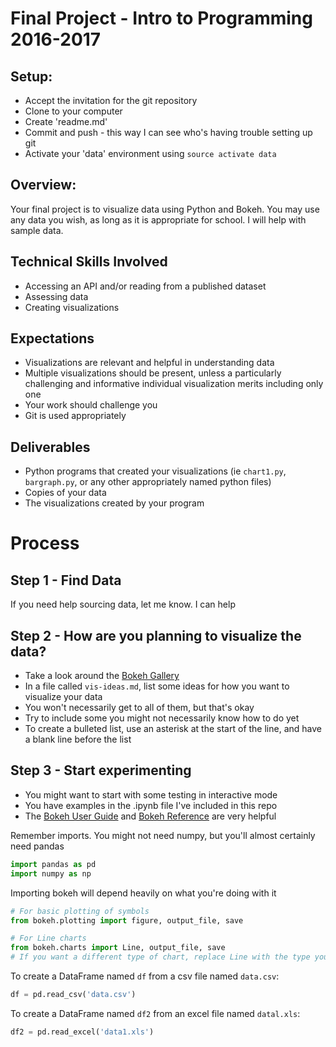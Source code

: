 # Final Project - Intro to Programming 2016-2017

## Setup:

* Accept the invitation for the git repository
* Clone to your computer
* Create 'readme.md'
* Commit and push - this way I can see who's having trouble setting up git
* Activate your 'data' environment using ```source activate data```

## Overview:

Your final project is to visualize data using Python and Bokeh. You may use any data you wish, as long as it is appropriate for school. I will help with sample data.

## Technical Skills Involved

* Accessing an API and/or reading from a published dataset
* Assessing data
* Creating visualizations

## Expectations

* Visualizations are relevant and helpful in understanding data
* Multiple visualizations should be present, unless a particularly challenging and informative individual visualization merits including only one
* Your work should challenge you
* Git is used appropriately

## Deliverables

* Python programs that created your visualizations (ie ```chart1.py```, ```bargraph.py```, or any other appropriately named python files)
* Copies of your data
* The visualizations created by your program

# Process

## Step 1 - Find Data

If you need help sourcing data, let me know. I can help

## Step 2 - How are you planning to visualize the data?

* Take a look around the [Bokeh Gallery](http://bokeh.pydata.org/en/latest/docs/gallery.html#gallery)
* In a file called ```vis-ideas.md```, list some ideas for how you want to visualize your data
* You won't necessarily get to all of them, but that's okay
* Try to include some you might not necessarily know how to do yet
* To create a bulleted list, use an asterisk at the start of the line, and have a blank line before the list

## Step 3 - Start experimenting

* You might want to start with some testing in interactive mode
* You have examples in the .ipynb file I've included in this repo
* The [Bokeh User Guide](http://bokeh.pydata.org/en/latest/docs/user_guide.html) and [Bokeh Reference](http://bokeh.pydata.org/en/latest/docs/reference.html) are very helpful

Remember imports. You might not need numpy, but you'll almost certainly need pandas

```python
import pandas as pd
import numpy as np
```

Importing bokeh will depend heavily on what you're doing with it

```python
# For basic plotting of symbols
from bokeh.plotting import figure, output_file, save

# For Line charts
from bokeh.charts import Line, output_file, save
# If you want a different type of chart, replace Line with the type you want
```

To create a DataFrame named ```df``` from a csv file named ```data.csv```:

```python
df = pd.read_csv('data.csv')
```

To create a DataFrame named ```df2``` from an excel file named ```datal.xls```:

```python
df2 = pd.read_excel('data1.xls')
```